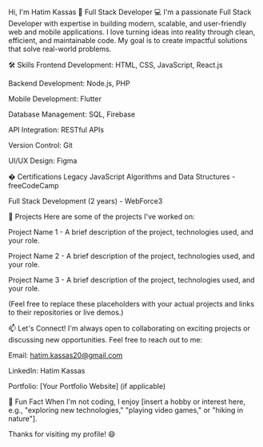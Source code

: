 Hi, I'm Hatim Kassas 👋
Full Stack Developer 💻
I'm a passionate Full Stack Developer with expertise in building modern, scalable, and user-friendly web and mobile applications. I love turning ideas into reality through clean, efficient, and maintainable code. My goal is to create impactful solutions that solve real-world problems.

🛠️ Skills
Frontend Development: HTML, CSS, JavaScript, React.js

Backend Development: Node.js, PHP

Mobile Development: Flutter

Database Management: SQL, Firebase

API Integration: RESTful APIs

Version Control: Git

UI/UX Design: Figma

� Certifications
Legacy JavaScript Algorithms and Data Structures - freeCodeCamp

Full Stack Development (2 years) - WebForce3

🚀 Projects
Here are some of the projects I've worked on:

Project Name 1 - A brief description of the project, technologies used, and your role.

Project Name 2 - A brief description of the project, technologies used, and your role.

Project Name 3 - A brief description of the project, technologies used, and your role.

(Feel free to replace these placeholders with your actual projects and links to their repositories or live demos.)

📫 Let's Connect!
I'm always open to collaborating on exciting projects or discussing new opportunities. Feel free to reach out to me:

Email: hatim.kassas20@gmail.com

LinkedIn: Hatim Kassas

Portfolio: [Your Portfolio Website] (if applicable)

🌟 Fun Fact
When I'm not coding, I enjoy [insert a hobby or interest here, e.g., "exploring new technologies," "playing video games," or "hiking in nature"].

Thanks for visiting my profile! 😄
